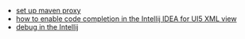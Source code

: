 * [set up maven proxy](https://wiki.wdf.sap.corp/wiki/display/CloudPD/Set+Proxy+for+Maven+Import)
* [how to enable code completion in the Intellij IDEA for UI5 XML view](https://wiki.wdf.sap.corp/wiki/display/CloudPD/How+to+enable+code+completion+in+the+Intellij+IDEA+for+UI5+XML+view)
* [debug in the Intellij](https://www.eclipse.org/jetty/documentation/9.2.8.v20150217/debugging-with-intellij.html)